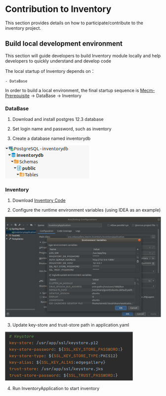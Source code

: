 Contribution to Inventory
==========================

This section provides details on how to participate/contribute to the inventory project. 

## Build local development environment

This section will guide developers to build Inventory module locally and help developers to quickly understand and
 develop
 code 

The local startup of Inventory depends on：

```
- DataBase
```
In order to build a local environment, the final startup sequence is [Mecm-Prerequisite](MECM_Prerequisite.md) -> DataBase -> Inventory

### DataBase

1. Download and install postgres 12.3 database 

2. Set login name and password, such as inventory

3. Create a database named inventorydb

![](/uploads/images/2021/cor2020/inventory-db.png "inventory-db.png")

### Inventory

1. Download [Inventory Code](https://gitee.com/edgegallery/mecm-inventory/)

2. Configure the runtime environment variables (using IDEA as an example)

![](/uploads/images/2020/0924/inventory.png "inventory.png")

3. Update key-store and trust-store path in application.yaml

![](/uploads/images/2021/cor2020/key-store.png "key-store.png")

4. Run InventoryApplication to start inventory
